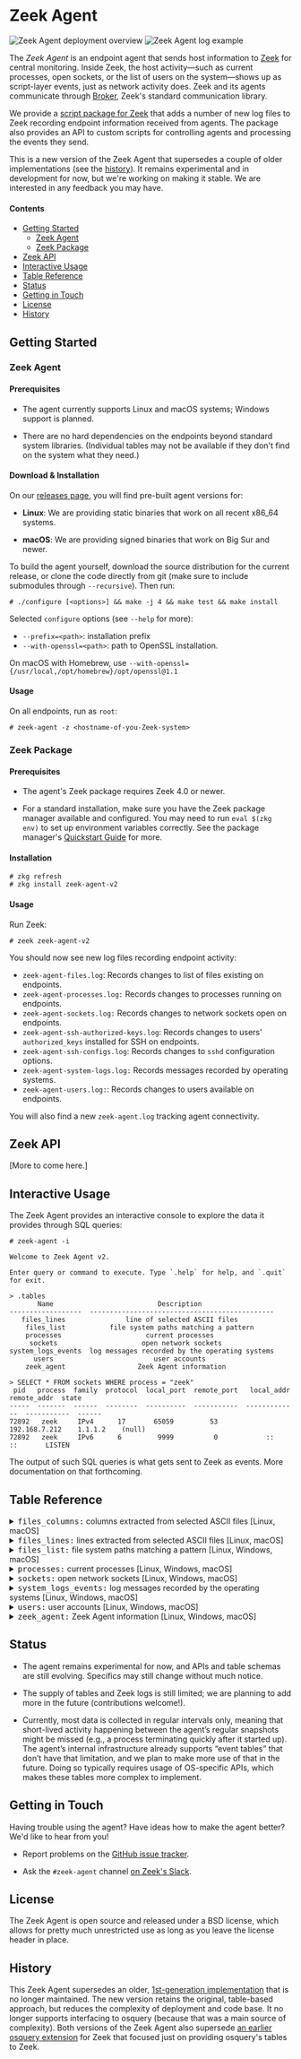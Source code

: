 # Zeek Agent

![Zeek Agent deployment overview](/auxil/zeek-agent.png)
![Zeek Agent log example](/auxil/log-example.png)

The *Zeek Agent* is an endpoint agent that sends host information to
[Zeek](http://zeek.org) for central monitoring. Inside Zeek, the host
activity—such as current processes, open sockets, or the list of users
on the system—shows up as script-layer events, just as network
activity does. Zeek and its agents communicate through
[Broker](https://docs.zeek.org/projects/broker), Zeek's standard
communication library.

We provide a [script package for
Zeek](https://github.com/zeek-packages/zeek-agent-v2) that adds a
number of new log files to Zeek recording endpoint information
received from agents. The package also provides an API to custom
scripts for controlling agents and processing the events they send.

This is a new version of the Zeek Agent that supersedes a couple of
older implementations (see the [history](#history)). It remains
experimental and in development for now, but we're working on making
it stable. We are interested in any feedback you may have.

#### Contents
<!-- begin table of contents -->
- [Getting Started](#getting-started)
    - [Zeek Agent](#zeek-agent)
    - [Zeek Package](#zeek-package)
- [Zeek API](#zeek-api)
- [Interactive Usage](#interactive-usage)
- [Table Reference](#table-reference)
- [Status](#status)
- [Getting in Touch](#getting-in-touch)
- [License](#license)
- [History](#history)
<!-- end table of contents -->

## Getting Started

### Zeek Agent

#### Prerequisites

- The agent currently supports Linux and macOS systems; Windows
  support is planned.

- There are no hard dependencies on the endpoints beyond standard
  system libraries. (Individual tables may not be available if they
  don't find on the system what they need.)


#### Download & Installation

On our [releases
page](https://github.com/zeek/zeek-agent-v2/releases), you will find
pre-built agent versions for:

- **Linux**: We are providing static binaries that work on all recent
  x86_64 systems.

- **macOS**: We are providing signed binaries that work on Big Sur and newer.

To build the agent yourself, download the source distribution for the
current release, or clone the code directly from git (make sure to include
submodules through `--recursive`). Then run:

    # ./configure [<options>] && make -j 4 && make test && make install

Selected `configure` options (see `--help` for more):

- `--prefix=<path>`: installation prefix
- `--with-openssl=<path>`: path to OpenSSL installation.

On macOS with Homebrew, use `--with-openssl={/usr/local,/opt/homebrew}/opt/openssl@1.1`

#### Usage

On all endpoints, run as `root`:

```
# zeek-agent -z <hostname-of-you-Zeek-system>
```

### Zeek Package

#### Prerequisites

- The agent's Zeek package requires Zeek 4.0 or newer.

- For a standard installation, make sure you have the Zeek package
  manager available and configured. You may need to run `eval $(zkg
  env)` to set up environment variables correctly. See the package
  manager's [Quickstart
  Guide](https://docs.zeek.org/projects/package-manager/en/stable/quickstart.html)
  for more.

#### Installation

```
# zkg refresh
# zkg install zeek-agent-v2
```

#### Usage

Run Zeek:

```
# zeek zeek-agent-v2
```

You should now see new log files recording endpoint activity:

- `zeek-agent-files.log`: Records changes to list of files existing on endpoints.
- `zeek-agent-processes.log:` Records changes to processes running on endpoints.
- `zeek-agent-sockets.log:` Records changes to network sockets open on endpoints.
- `zeek-agent-ssh-authorized-keys.log`: Records changes to users' `authorized_keys` installed for SSH on endpoints.
- `zeek-agent-ssh-configs.log`: Records changes to `sshd` configuration options.
- `zeek-agent-system-logs.log:` Records messages recorded by operating systems.
- `zeek-agent-users.log:`: Records changes to users available on endpoints.

You will also find a new `zeek-agent.log` tracking agent connectivity.

## Zeek API

[More to come here.]

## Interactive Usage

The Zeek Agent provides an interactive console to explore the data it
provides through SQL queries:

```
# zeek-agent -i

Welcome to Zeek Agent v2.

Enter query or command to execute. Type `.help` for help, and `.quit` for exit.

> .tables
       Name                          Description
------------------  ----------------------------------------------
   files_lines               line of selected ASCII files
    files_list           file system paths matching a pattern
    processes                     current processes
     sockets                     open network sockets
system_logs_events  log messages recorded by the operating systems
      users                         user accounts
    zeek_agent                  Zeek Agent information

> SELECT * FROM sockets WHERE process = "zeek"
 pid   process  family  protocol  local_port  remote_port   local_addr    remote_addr  state
-----  -------  ------  --------  ----------  -----------  -------------  -----------  ------
72892   zeek     IPv4      17       65059         53       192.168.7.212    1.1.1.2    (null)
72892   zeek     IPv6      6         9999          0            ::            ::       LISTEN
```

The output of such SQL queries is what gets sent to Zeek as events.
More documentation on that forthcoming.

## Table Reference

<!-- begin table reference -->
<details>
<summary><tt>files_columns:</tt> columns extracted from selected ASCII files [Linux, macOS]</summary><br />

The table returns columns extracted from selected ASCII files
as a Zeek record of correspoding field values. At the time of
query, the table reads in all relevant files line by line. It
then splits each line into columns based on a delimiter string
and returns the columns of interest.

The files to read are specified through the 1st table parameter, which
is a glob matching all relevant paths.

The columns to extract from each line are specified through the 2nd
table parameter, which is a string containing a comma-separated list
of tuples `$<N>:<type>`, where `<N>` is a column number (`$1` being
the 1st column, `$2` the 2nd, etc.); and `<type>` is the type as which
the value in that column will be parsed. Types can be: `blob`,
`count`, `int`, `real`, `text`. As a special case, the column `$0`
refers to whole line, without any processing.

The column separator is specified by the 3rd table parameter. It can
be either left empty for splitting on white-space, or a string to
search for. If empty (which is the default), any whitespace at the
beginning and end of a line is ignored as well.

Finally, a 4th table parameter specifies a regular expression matching
lines that are to be ignored. By default, this is set to lines
starting with common comment prefixes (`#`, `;`). If this parameter is
set to an empty string, no lines will be ignored.

In the query result, `columns` will contain a JSON array with the
selected values for each line. On the Zeek-side, this array will roll
out into a Zeek `record`.

Here's an example: `SELECT columns from files_columns("/etc/passwd",
"$1:text,$3:count", ":")` splits `/etc/passwd` into its parts, and
extracts the user name and ID for each line. (As `passwd` files may
include comments lines, you could add a 4th parameter `"^ *#"` to
ignore these. However, comments starting with `#` are already covered
by the pattern that the 4th parameter uses by default, so it's not
necessary.)

| Parameter | Type | Description | Default
| --- | --- | --- | --- |
| `pattern` | text | glob matching all files of interest |  |
| `columns` | text | specification of columns to extract |  |
| `separator` | text | separator string to split columns; empty for whitespace | `<empty>` |
| `ignore` | text | regular expression matching lines to ignore; empty to disable | `^[ \t]*([#;]\|$)` |

| Column | Type | Description
| --- | --- | --- |
| `path` | text | absolute path |
| `number` | count | line number in source file |
| `columns` | record | extracted columns |
</details>

<details>
<summary><tt>files_lines:</tt> lines extracted from selected ASCII files [Linux, macOS]</summary><br />

The table returns lines from selected ASCII files as table
rows. The files of interest get specified through a mandatory
table parameter. At the time of query, the table reads in all
matching files and returns one row per line, with any
leading/trailing whitespace stripped. For example, `SELECT *
FROM files_lines("/home/*/.ssh/authorized_keys")`, will return
any SSH keys that users have authorized to access their
accounts.`

| Parameter | Type | Description | Default
| --- | --- | --- | --- |
| `pattern` | text | glob matching all files of interest |  |

| Column | Type | Description
| --- | --- | --- |
| `path` | text | absolute path |
| `number` | count | line number |
| `content` | blob | content of line |
</details>

<details>
<summary><tt>files_list:</tt> file system paths matching a pattern [Linux, Windows, macOS]</summary><br />

The table provides a list of all files on the endpoint's file
system that match a custom glob pattern. The pattern gets
specified through a mandatory table parameter. For example, on
a traditional Linux system, `SELECT * from
files_list("/etc/init.d/*")` will fill the table with all files
inside that directory. If you then watch for changes to that
list, you'll be notified for any changes in system services.

The list of files is generated at query time. The `pattern` glob needs
to match on absolute file paths.

| Parameter | Type | Description | Default
| --- | --- | --- | --- |
| `pattern` | text | glob matching all files of interest |  |

| Column | Type | Description
| --- | --- | --- |
| `path` | text | full path |
| `type` | text | textual description of the path's type (e.g., `file`, `dir`, `socket`) |
| `uid` | count | ID of user owning file |
| `gid` | count | ID if group owning file |
| `mode` | text | octal permission mode |
| `mtime` | time | time of last modification |
| `size` | count | file size in bytes |
</details>

<details>
<summary><tt>processes:</tt> current processes [Linux, Windows, macOS]</summary><br />

The table provides a list of all processes that are running on
the endpoint at the time of the query.

| Column | Type | Description
| --- | --- | --- |
| `name` | text | name of process |
| `pid` | count | process ID |
| `ppid` | count | parent's process ID |
| `uid` | count | effective user ID |
| `gid` | count | effective group ID |
| `ruid` | count | real user ID |
| `rgid` | count | real group ID |
| `priority` | text | process priority (representation is platform-specific) |
| `startup` | interval | time process started |
| `vsize` | count | virtual memory size |
| `rsize` | count | resident memory size |
| `utime` | interval | user CPU time |
| `stime` | interval | system CPU time |
</details>

<details>
<summary><tt>sockets:</tt> open network sockets [Linux, Windows, macOS]</summary><br />

The table provides a list of all IP sockets that are open on
the endpoint at the time of the query.

| Column | Type | Description
| --- | --- | --- |
| `pid` | count | ID of process holding socket |
| `process` | text | name of process holding socket |
| `family` | text | `IPv4` or `IPv6` |
| `protocol` | count | transport protocol |
| `local_addr` | address | local IP address |
| `local_port` | count | local port number |
| `remote_addr` | address | remote IP address |
| `remote_port` | count | remote port number |
| `state` | text | state of socket |
</details>

<details>
<summary><tt>system_logs_events:</tt> log messages recorded by the operating systems [Linux, Windows, macOS]</summary><br />

The table provides access to log messages recorded by the
operating system.

On Linux, the table requires `systemd` and hooks into its journal.

On macOS, the tables hooks into the unified logging system (`OSLog`).

On Windows, the tables hook into the event logging system.

This is an evented table that captures log messages as they appear.
New messages will be returned with the next query.

| Column | Type | Description
| --- | --- | --- |
| `time` | time | timestamp |
| `process` | text | process name |
| `level` | text | severity level |
| `message` | text | log message |
| `eventid` | text | platform-specific identifier for the log event |
</details>

<details>
<summary><tt>users:</tt> user accounts [Linux, Windows, macOS]</summary><br />

The table provides a list of all user accounts that exist on
the endpoint, retrieved at the time of the query from the
operating system.

| Column | Type | Description
| --- | --- | --- |
| `name` | text | short name |
| `full_name` | text | full name |
| `is_admin` | bool | 1 if user has adminstrative privileges |
| `is_system` | bool | 1 if user correponds to OS service |
| `uid` | text | user ID (can be alpha-numeric on some platforms) |
| `gid` | count | group ID |
| `home` | text | path to home directory |
| `shell` | text | path to default shell |
| `email` | text | email address |
</details>

<details>
<summary><tt>zeek_agent:</tt> Zeek Agent information [Linux, Windows, macOS]</summary><br />

An internal table providing information about the Zeek
Agent process and the endpoint it's running on.

| Column | Type | Description
| --- | --- | --- |
| `id` | text | unique agent ID (stable across restarts) |
| `instance` | text | unique ID for agent process (reset on restart) |
| `hostname` | text | name of endpoint |
| `addresses` | set | IP addresses of endpoint's primary network connection |
| `platform` | text | `Darwin` or `Linux` or `Windows` |
| `os_name` | text | name of operating system |
| `kernel_name` | text | name of OS kernel |
| `kernel_version` | text | version of OS kernel |
| `kernel_arch` | text | build architecture |
| `agent_version` | count | agent version |
| `broker` | text | Broker version |
| `uptime` | interval | agent uptime |
| `tables` | set | tables available to queries |
</details>

<!-- end table reference -->

## Status

- The agent remains experimental for now, and APIs and table schemas
  are still evolving. Specifics may still change without much notice.

- The supply of tables and Zeek logs is still limited; we are
  planning to add more in the future (contributions welcome!).

- Currently, most data is collected in regular intervals only, meaning
  that short-lived activity happening between the agent’s regular
  snapshots might be missed (e.g., a process terminating quickly after
  it started up). The agent’s internal infrastructure already supports
  “event tables” that don’t have that limitation, and we plan to make
  more use of that in the future. Doing so typically requires usage of
  OS-specific APIs, which makes these tables more complex to
  implement.

## Getting in Touch

Having trouble using the agent? Have ideas how to make the agent
better? We'd like to hear from you!

- Report problems on the [GitHub issue
  tracker](https://github.com/zeek/zeek-agent-v2/issues).

- Ask the `#zeek-agent` channel [on Zeek's
  Slack](https://zeek.org/connect).

## License

The Zeek Agent is open source and released under a BSD license, which
allows for pretty much unrestricted use as long as you leave the
license header in place.

## History

This Zeek Agent supersedes an older, [1st-generation
implementation](https://github.com/zeek/zeek-agent) that is no longer
maintained. The new version retains the original, table-based
approach, but reduces the complexity of deployment and code base. It
no longer supports interfacing to osquery (because that was a main
source of complexity). Both versions of the Zeek Agent also supersede
[an earlier osquery extension](https://github.com/zeek/zeek-osquery)
for Zeek that focused just on providing osquery's tables to Zeek.
